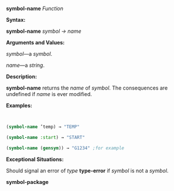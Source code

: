 **symbol-name** *Function* 



**Syntax:** 



**symbol-name** *symbol → name* 



**Arguments and Values:** 



*symbol*—a *symbol*. 



*name*—a *string*. 



**Description:** 



**symbol-name** returns the *name* of *symbol*. The consequences are undefined if *name* is ever modified. 



**Examples:**
```lisp
 

(symbol-name ’temp) → "TEMP" 

(symbol-name :start) → "START" 

(symbol-name (gensym)) → "G1234" ;for example 


```
**Exceptional Situations:** 



Should signal an error of *type* **type-error** if *symbol* is not a *symbol*. 







 



 



**symbol-package** 



